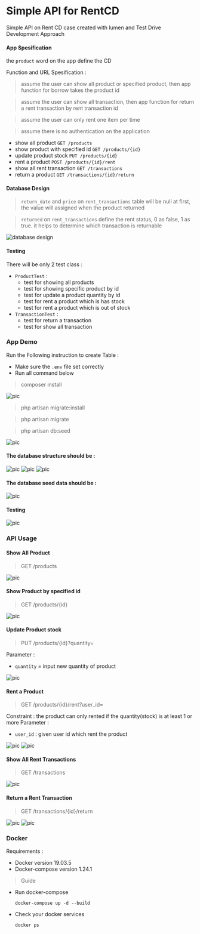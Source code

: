 # Simple API for RentCD 

Simple API on Rent CD case created with lumen and Test Drive Development Approach

#### App Spesification

the `product` word on the app define the CD

Function and URL Spesification :
> assume the user can show all product or specified product, then app function for borrow takes the product id

> assume the user can show all transaction, then app function for return a rent transaction by rent transaction id

> assume the user can only rent one item per time

> assume there is no authentication on the application

- show all product  `GET /products`
- show product with specified id  `GET /products/{id}`
- update product stock  `PUT /products/{id}`
- rent a product  `POST /products/{id}/rent`
- show all rent transaction `GET /transactions`
- return a product  `GET /transactions/{id}/return`

#### Database Design

> `return_date` and `price` on `rent_transactions` table will be null at first, the value will assigned when the product returned

> `returned` on `rent_transactions` define the rent status, 0 as false, 1 as true. it helps to determine which transaction is returnable

![database design](https://github.com/rizkysitohang3/rent_cd/raw/master/db.PNG)

#### Testing

There will be only 2 test class : 

- `ProductTest` :
  - test for showing all products 
  - test for showing specific product by id 
  - test for update a product quantity by id 
  - test for rent a product which is has stock
  - test for rent a product which is out of stock
- `TransactionTest` :
  - test for return a transaction
  - test for show all transaction
  
  
### App Demo 

Run the Following instruction to create Table :
- Make sure the `.env` file set correctly
- Run all command below

> composer install

![pic](https://github.com/rizkysitohang3/rent_cd/blob/master/assets/composer-install-pic.png)

>php artisan migrate:install

> php artisan migrate

> php artisan db:seed 

![pic](https://github.com/rizkysitohang3/rent_cd/blob/master/assets/creating%20database.png)

#### The database structure should be : 

![pic](https://github.com/rizkysitohang3/rent_cd/blob/master/assets/all%20tables.png)
![pic](https://github.com/rizkysitohang3/rent_cd/blob/master/assets/products%20and%20users%20table.png)
![pic](https://github.com/rizkysitohang3/rent_cd/blob/master/assets/rent%20transactions%20table.png)


#### The database seed data should be : 

![pic](https://github.com/rizkysitohang3/rent_cd/blob/master/assets/table%20data.png)

#### Testing

![pic](https://github.com/rizkysitohang3/rent_cd/blob/master/assets/all%20test%20passed.png)

### API Usage

#### Show All Product

> GET /products
  
![pic](https://github.com/rizkysitohang3/rent_cd/blob/master/assets/get-products.png)

#### Show Product by specified id

> GET /products/{id}

![pic](https://github.com/rizkysitohang3/rent_cd/blob/master/assets/get-product-by-id.png)

#### Update Product stock

> PUT /products/{id}?quantity=

Parameter : 
  - `quantity` = input new quantity of product 
  
![pic](https://github.com/rizkysitohang3/rent_cd/blob/master/assets/product-stock-update.png)
 
#### Rent a Product

> GET /products/{id}/rent?user_id=

Constraint : the product can only rented if the quantity(stock) is at least 1 or more
Parameter : 
  - `user_id` : given user id which rent the product

![pic](https://github.com/rizkysitohang3/rent_cd/blob/master/assets/rent-out-of-stock-product.png)
![pic](https://github.com/rizkysitohang3/rent_cd/blob/master/assets/rent-out-of-stock-product.png)

#### Show All Rent Transactions

> GET /transactions

![pic](https://github.com/rizkysitohang3/rent_cd/blob/master/assets/get-transactions.png)

#### Return a Rent Transaction

> GET /transactions/{id}/return

![pic](https://github.com/rizkysitohang3/rent_cd/blob/master/assets/return-success.png)
![pic](https://github.com/rizkysitohang3/rent_cd/blob/master/assets/return-transaction-failed.png)



### Docker

Requirements : 
- Docker version 19.03.5
- Docker-compose version 1.24.1

> Guide

- Run docker-compose

  `docker-compose up -d --build`
- Check your docker services

  `docker ps`




